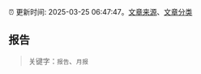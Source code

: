 :alarm_clock: 更新时间: 2025-03-25 06:47:47。[文章来源](/README.md)、[文章分类](/TAGS.md)

## 报告


> 关键字：`报告`、`月报`



